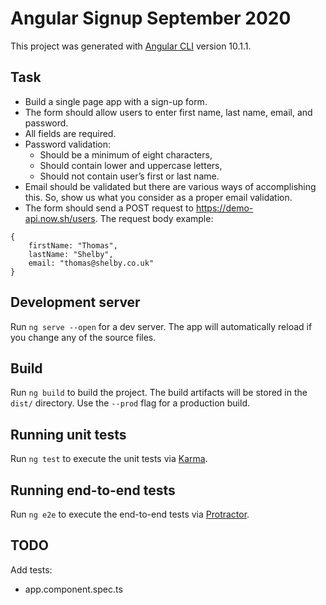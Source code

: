 # Angular Signup September 2020

This project was generated with [Angular CLI](https://github.com/angular/angular-cli) version 10.1.1.

## Task

* Build a single page app with a sign-up form.
* The form should allow users to enter first name, last name, email, and password.
* All fields are required.
* Password validation:
    * Should be a minimum of eight characters,
    * Should contain lower and uppercase letters,
    * Should not contain user’s first or last name.
* Email should be validated but there are various ways of accomplishing this. So, show us what
you consider as a proper email validation.
* The form should send a POST request to https://demo-api.now.sh/users. The request body
example:
```
{
    firstName: "Thomas",
    lastName: "Shelby",
    email: "thomas@shelby.co.uk"
}
```

## Development server

Run `ng serve --open` for a dev server. The app will automatically reload if you change any of the source files.

## Build

Run `ng build` to build the project. The build artifacts will be stored in the `dist/` directory. Use the `--prod` flag for a production build.

## Running unit tests

Run `ng test` to execute the unit tests via [Karma](https://karma-runner.github.io).

## Running end-to-end tests

Run `ng e2e` to execute the end-to-end tests via [Protractor](http://www.protractortest.org/).

## TODO

Add tests:
- app.component.spec.ts

